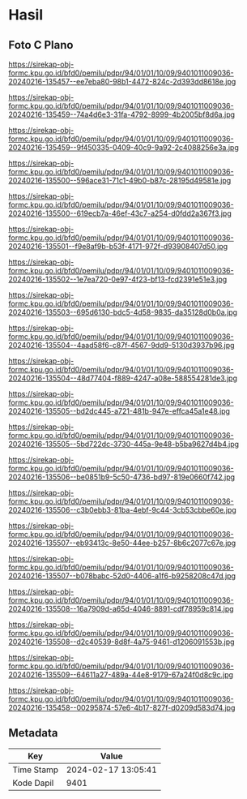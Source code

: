 # Hasil

## Foto C Plano

https://sirekap-obj-formc.kpu.go.id/bfd0/pemilu/pdpr/94/01/01/10/09/9401011009036-20240216-135457--ee7eba80-98b1-4472-824c-2d393dd8618e.jpg

https://sirekap-obj-formc.kpu.go.id/bfd0/pemilu/pdpr/94/01/01/10/09/9401011009036-20240216-135459--74a4d6e3-31fa-4792-8999-4b2005bf8d6a.jpg

https://sirekap-obj-formc.kpu.go.id/bfd0/pemilu/pdpr/94/01/01/10/09/9401011009036-20240216-135459--9f450335-0409-40c9-9a92-2c4088256e3a.jpg

https://sirekap-obj-formc.kpu.go.id/bfd0/pemilu/pdpr/94/01/01/10/09/9401011009036-20240216-135500--596ace31-71c1-49b0-b87c-28195d49581e.jpg

https://sirekap-obj-formc.kpu.go.id/bfd0/pemilu/pdpr/94/01/01/10/09/9401011009036-20240216-135500--619ecb7a-46ef-43c7-a254-d0fdd2a367f3.jpg

https://sirekap-obj-formc.kpu.go.id/bfd0/pemilu/pdpr/94/01/01/10/09/9401011009036-20240216-135501--f9e8af9b-b53f-4171-972f-d93908407d50.jpg

https://sirekap-obj-formc.kpu.go.id/bfd0/pemilu/pdpr/94/01/01/10/09/9401011009036-20240216-135502--1e7ea720-0e97-4f23-bf13-fcd2391e51e3.jpg

https://sirekap-obj-formc.kpu.go.id/bfd0/pemilu/pdpr/94/01/01/10/09/9401011009036-20240216-135503--695d6130-bdc5-4d58-9835-da35128d0b0a.jpg

https://sirekap-obj-formc.kpu.go.id/bfd0/pemilu/pdpr/94/01/01/10/09/9401011009036-20240216-135504--4aad58f6-c87f-4567-9dd9-5130d3937b96.jpg

https://sirekap-obj-formc.kpu.go.id/bfd0/pemilu/pdpr/94/01/01/10/09/9401011009036-20240216-135504--48d77404-f889-4247-a08e-588554281de3.jpg

https://sirekap-obj-formc.kpu.go.id/bfd0/pemilu/pdpr/94/01/01/10/09/9401011009036-20240216-135505--bd2dc445-a721-481b-947e-effca45a1e48.jpg

https://sirekap-obj-formc.kpu.go.id/bfd0/pemilu/pdpr/94/01/01/10/09/9401011009036-20240216-135505--5bd722dc-3730-445a-9e48-b5ba9627d4b4.jpg

https://sirekap-obj-formc.kpu.go.id/bfd0/pemilu/pdpr/94/01/01/10/09/9401011009036-20240216-135506--be0851b9-5c50-4736-bd97-819e0660f742.jpg

https://sirekap-obj-formc.kpu.go.id/bfd0/pemilu/pdpr/94/01/01/10/09/9401011009036-20240216-135506--c3b0ebb3-81ba-4ebf-9c44-3cb53cbbe60e.jpg

https://sirekap-obj-formc.kpu.go.id/bfd0/pemilu/pdpr/94/01/01/10/09/9401011009036-20240216-135507--eb93413c-8e50-44ee-b257-8b6c2077c67e.jpg

https://sirekap-obj-formc.kpu.go.id/bfd0/pemilu/pdpr/94/01/01/10/09/9401011009036-20240216-135507--b078babc-52d0-4406-a1f6-b9258208c47d.jpg

https://sirekap-obj-formc.kpu.go.id/bfd0/pemilu/pdpr/94/01/01/10/09/9401011009036-20240216-135508--16a7909d-a65d-4046-8891-cdf78959c814.jpg

https://sirekap-obj-formc.kpu.go.id/bfd0/pemilu/pdpr/94/01/01/10/09/9401011009036-20240216-135508--d2c40539-8d8f-4a75-9461-d1206091553b.jpg

https://sirekap-obj-formc.kpu.go.id/bfd0/pemilu/pdpr/94/01/01/10/09/9401011009036-20240216-135509--64611a27-489a-44e8-9179-67a24f0d8c9c.jpg

https://sirekap-obj-formc.kpu.go.id/bfd0/pemilu/pdpr/94/01/01/10/09/9401011009036-20240216-135458--00295874-57e6-4b17-827f-d0209d583d74.jpg


## Metadata

| Key        | Value               |
| ---------- | ------------------- |
| Time Stamp | 2024-02-17 13:05:41 |
| Kode Dapil | 9401                |



